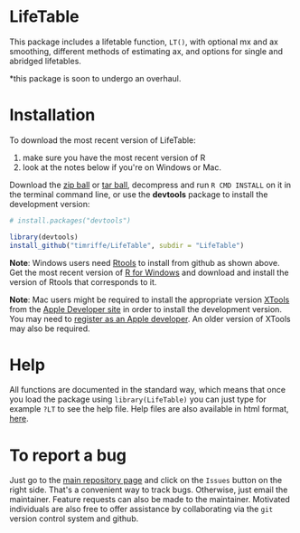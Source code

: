 LifeTable
=========

This package includes a lifetable function, ```LT()```, with optional mx and ax smoothing, different methods 
of estimating ax, and options for single and abridged lifetables.

*this package is soon to undergo an overhaul.

Installation
============

To download the most recent version of LifeTable:

1. make sure you have the most recent version of R
2. look at the notes below if you're on Windows or Mac.

Download the [zip ball](https://github.com/timriffe/LifeTable/zipball/master) or [tar ball](https://github.com/timriffe/LifeTable/tarball/master), decompress and run `R CMD INSTALL` on it in the terminal command line, or use the **devtools** package to install the development version:

```r
# install.packages("devtools")

library(devtools)
install_github("timriffe/LifeTable", subdir = "LifeTable")
```

**Note**: Windows users need [Rtools](http://cran.r-project.org/bin/windows/Rtools/) to install from github as shown above. Get the most recent version of [R for Windows](http://cran.r-project.org/bin/windows/base/) and download and install the version of Rtools that corresponds to it.

**Note**: Mac users might be required to install the appropriate version [XTools](https://developer.apple.com/xcode/) from the [Apple Developer site](https://developer.apple.com/) in order to install the development version.  You may need to [register as an Apple developer](https://developer.apple.com/programs/register/).  An older version of XTools may also be required.

Help
===============
All functions are documented in the standard way, which means that once you load the package using ```library(LifeTable)```
you can just type for example ```?LT``` to see the help file. Help files are also available in html format, 
[here](http://timriffe.github.io/LifeTable/help/).

To report a bug
===============
Just go to the [main repository page](https://github.com/timriffe/LifeTable) and click on the ```Issues``` 
button on the right side. That's a convenient way to track bugs. Otherwise, just email the maintainer. Feature 
requests can also be made to the maintainer. Motivated individuals are also free to offer assistance by collaborating 
via the ```git``` version control system and github.


